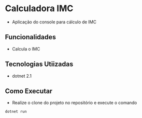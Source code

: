 # Calculadora IMC

- Aplicação do console para cálculo de IMC

## Funcionalidades

- Calcula o IMC

## Tecnologias Utiizadas

- dotnet 2.1

## Como Executar

- Realize o clone do projeto no repositório e execute o comando

```
dotnet run
```